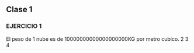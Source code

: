 ## Clase 1
### EJERCICIO 1 


El peso de 1 nube es de 10000000000000000000KG por metro cubico.
2
3
4
